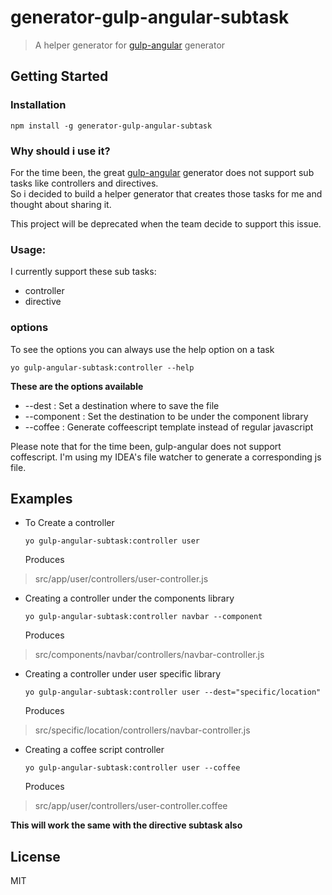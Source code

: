 # generator-gulp-angular-subtask

> A helper generator for [gulp-angular](https://github.com/Swiip/generator-gulp-angular) generator


## Getting Started

### Installation


```
npm install -g generator-gulp-angular-subtask
```

### Why should i use it?

For the time been, the great [gulp-angular](https://github.com/Swiip/generator-gulp-angular) generator does not support sub tasks like controllers and directives. <br>
So i decided to build a helper generator that creates those tasks for me and thought about sharing it.

This project will be deprecated when the team decide to support this issue. 

### Usage:

I currently support these sub tasks: 

  * controller
  * directive
  
### options

To see the options you can always use the help option on a task

```
yo gulp-angular-subtask:controller --help
```

**These are the options available**

  * --dest : Set a destination where to save the file
  * --component : Set the destination to be under the component library
  * --coffee : Generate coffeescript template instead of regular javascript
  
Please note that for the time been, gulp-angular does not support coffescript. I'm using my IDEA's file watcher to generate a corresponding js file.  

## Examples

* To Create a controller 

  ```
  yo gulp-angular-subtask:controller user
  ```
  
  Produces 
> src/app/user/controllers/user-controller.js

* Creating a controller under the components library

  ```
  yo gulp-angular-subtask:controller navbar --component
  ```
  
  Produces 
>src/components/navbar/controllers/navbar-controller.js

* Creating a controller under user specific library 

  ```
  yo gulp-angular-subtask:controller user --dest="specific/location"
  ``` 
  
  Produces 
>src/specific/location/controllers/navbar-controller.js

* Creating a coffee script controller 
  
  ```
  yo gulp-angular-subtask:controller user --coffee
  ```
  
  Produces 
>src/app/user/controllers/user-controller.coffee

**This will work the same with the directive subtask also**

## License

MIT
